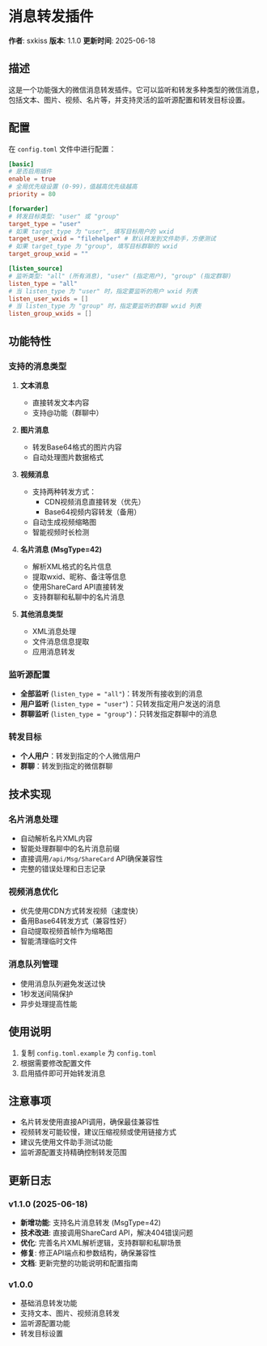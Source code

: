 # 消息转发插件

**作者**: sxkiss
**版本**: 1.1.0
**更新时间**: 2025-06-18

## 描述
这是一个功能强大的微信消息转发插件。它可以监听和转发多种类型的微信消息，包括文本、图片、视频、名片等，并支持灵活的监听源配置和转发目标设置。

## 配置

在 `config.toml` 文件中进行配置：

```toml
[basic]
# 是否启用插件
enable = true
# 全局优先级设置 (0-99)，值越高优先级越高
priority = 80

[forwarder]
# 转发目标类型: "user" 或 "group"
target_type = "user"
# 如果 target_type 为 "user", 填写目标用户的 wxid
target_user_wxid = "filehelper" # 默认转发到文件助手，方便测试
# 如果 target_type 为 "group", 填写目标群聊的 wxid
target_group_wxid = ""

[listen_source]
# 监听类型: "all" (所有消息), "user" (指定用户), "group" (指定群聊)
listen_type = "all"
# 当 listen_type 为 "user" 时，指定要监听的用户 wxid 列表
listen_user_wxids = []
# 当 listen_type 为 "group" 时，指定要监听的群聊 wxid 列表
listen_group_wxids = []
```

## 功能特性

### 支持的消息类型

1. **文本消息**
   - 直接转发文本内容
   - 支持@功能（群聊中）

2. **图片消息**
   - 转发Base64格式的图片内容
   - 自动处理图片数据格式

3. **视频消息**
   - 支持两种转发方式：
     - CDN视频消息直接转发（优先）
     - Base64视频内容转发（备用）
   - 自动生成视频缩略图
   - 智能视频时长检测

4. **名片消息 (MsgType=42)**
   - 解析XML格式的名片信息
   - 提取wxid、昵称、备注等信息
   - 使用ShareCard API直接转发
   - 支持群聊和私聊中的名片消息

5. **其他消息类型**
   - XML消息处理
   - 文件消息信息提取
   - 应用消息转发

### 监听源配置

- **全部监听** (`listen_type = "all"`)：转发所有接收到的消息
- **用户监听** (`listen_type = "user"`)：只转发指定用户发送的消息
- **群聊监听** (`listen_type = "group"`)：只转发指定群聊中的消息

### 转发目标

- **个人用户**：转发到指定的个人微信用户
- **群聊**：转发到指定的微信群聊

## 技术实现

### 名片消息处理
- 自动解析名片XML内容
- 智能处理群聊中的名片消息前缀
- 直接调用`/api/Msg/ShareCard` API确保兼容性
- 完整的错误处理和日志记录

### 视频消息优化
- 优先使用CDN方式转发视频（速度快）
- 备用Base64转发方式（兼容性好）
- 自动提取视频首帧作为缩略图
- 智能清理临时文件

### 消息队列管理
- 使用消息队列避免发送过快
- 1秒发送间隔保护
- 异步处理提高性能

## 使用说明

1. 复制 `config.toml.example` 为 `config.toml`
2. 根据需要修改配置文件
3. 启用插件即可开始转发消息

## 注意事项

- 名片转发使用直接API调用，确保最佳兼容性
- 视频转发可能较慢，建议压缩视频或使用链接方式
- 建议先使用文件助手测试功能
- 监听源配置支持精确控制转发范围

## 更新日志

### v1.1.0 (2025-06-18)
- **新增功能**: 支持名片消息转发 (MsgType=42)
- **技术改进**: 直接调用ShareCard API，解决404错误问题
- **优化**: 完善名片XML解析逻辑，支持群聊和私聊场景
- **修复**: 修正API端点和参数结构，确保兼容性
- **文档**: 更新完整的功能说明和配置指南

### v1.0.0
- 基础消息转发功能
- 支持文本、图片、视频消息转发
- 监听源配置功能
- 转发目标设置